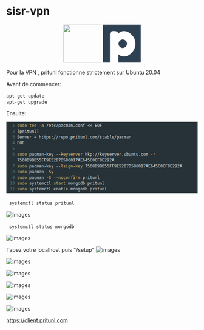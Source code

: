 # sisr-vpn


<div align=center>
    <img width="100" height="100" src="https://cdn.jsdelivr.net/gh/devicons/devicon/icons/ubuntu/ubuntu-plain-wordmark.svg" />
    <img width="100" height="100" src="https://github.com/Pyncro/sisr-vpn/blob/main/ozij/pritunl.png" />

</div>


Pour la VPN , pritunl fonctionne strictement sur Ubuntu 20.04

Avant de commencer:

```
apt-get update
apt-get upgrade
```

Ensuite:

![images](https://github.com/Pyncro/sisr-vpn/blob/main/ozij/aptinstall.png)

``` systemctl status pritunl```

![images](https://github.com/Pyncro/sisr-vpn/blob/main/ozij/status.png)

``` systemctl status mongodb```

![images](https://github.com/Pyncro/sisr-vpn/blob/main/ozij/mstatus.png)

Tapez votre localhost puis "/setup"
![images](https://github.com/Pyncro/sisr-vpn/blob/main/ozij/localhost.png)

![images](https://github.com/Pyncro/sisr-vpn/blob/main/ozij/logincredentials.png)

![images](https://github.com/Pyncro/sisr-vpn/blob/main/ozij/usergenerate.png)

![images](https://github.com/Pyncro/sisr-vpn/blob/main/ozij/signedin.png)

![images](https://github.com/Pyncro/sisr-vpn/blob/main/ozij/serverupandrunning.png)

![images](https://github.com/Pyncro/sisr-vpn/blob/main/ozij/creatingmoreusers.png)




https://client.pritunl.com
